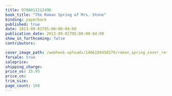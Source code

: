 ```yaml
---
title: 9780811212496
book_title: "The Roman Spring of Mrs. Stone"
binding: paperback
published: true
date: 2013-09-01T05:00:00-04:00
publication_date: 2013-09-01T05:00:00-04:00
show_in_forthcoming: false
contributors:

cover_image_path: /webhook-uploads/1466180450279/roman_spring_cover_rev.jpg
forsale: true
saleprice:
shipping_charge:
price_us: 15.95
price_cn:
trim_size:
page_count: 160
---
```


